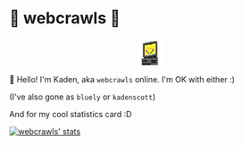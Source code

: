 # 🌃 webcrawls 🌠

<!-- https://gist.github.com/DavidWells/7d2e0e1bc78f4ac59a123ddf8b74932d -->
<p align="center">
    <img src="assets/profile.png">
</p>

👋 Hello! I'm Kaden, aka `webcrawls` online. I'm OK with either :)

(I've also gone as `bluely` or `kadenscott`)

And for my cool statistics card :D

[![webcrawls' stats](https://github-readme-stats.vercel.app/api?username=webcrawls)](https://github.com/anuraghazra/github-readme-stats)
